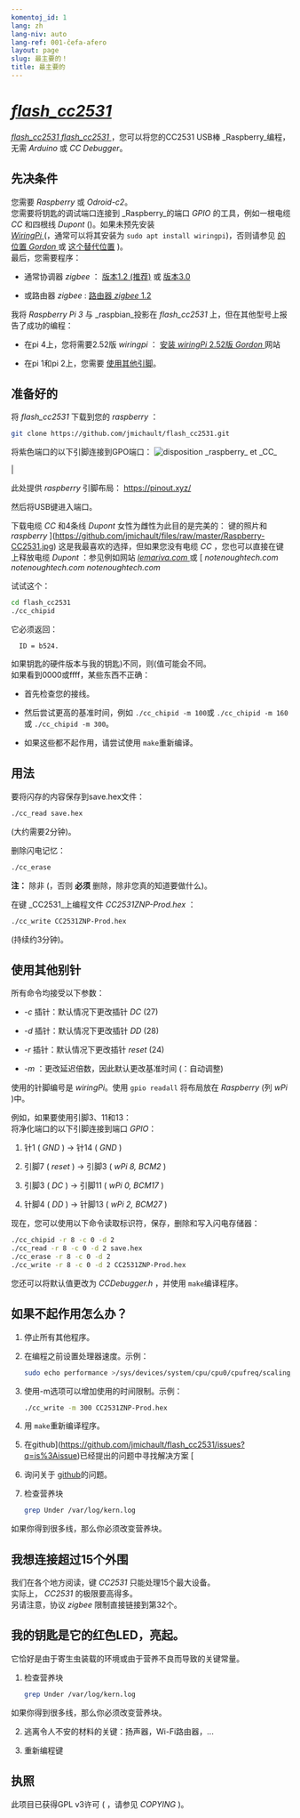 ```yaml
---
komentoj_id: 1
lang: zh
lang-niv: auto
lang-ref: 001-ĉefa-afero
layout: page
slug: 最主要的！
title: 最主要的
---
```


# [ _flash\_cc2531_ ](https://github.com/jmichault/flash_cc2531)
 [ _flash\_cc2531_ _flash\_cc2531_ ](https://github.com/jmichault/flash_cc2531) ，您可以将您的CC2531 USB棒 _Raspberry_编程，无需 _Arduino_ 或 _CC Debugger_。  

## 先决条件
您需要 _Raspberry_ 或 _Odroid-c2_。  
您需要将钥匙的调试端口连接到 _Raspberry_的端口 _GPIO_ 的工具，例如一根电缆 _CC_ 和四根线 _Dupont_ ()。如果未预先安装   
[ _WiringPi_ ](http://wiringpi.com/)  \(，通常可以将其安装为 `sudo apt install wiringpi`)，否则请参见 [的位置 _Gordon_ ](http://wiringpi.com/) 或 [这个替代位置](https://github.com/WiringPi/WiringPi) \)。  
最后，您需要程序：

* 通常协调器 _zigbee_ ： [ 版本1.2  (推荐)](https://github.com/Koenkk/Z-Stack-firmware/raw/master/coordinator/Z-Stack_Home_1.2/bin/default/) 或 [版本3.0 ](https://github.com/Koenkk/Z-Stack-firmware/tree/master/coordinator/Z-Stack_3.0.x/bin) 


* 或路由器 _zigbee_ : [路由器 _zigbee_ 1.2](https://github.com/Koenkk/Z-Stack-firmware/tree/master/router/CC2531/bin)



我将 _Raspberry Pi 3_ 与 _raspbian_投影在 _flash\_cc2531_ 上，但在其他型号上报告了成功的编程：

 * 在pi 4上，您将需要2.52版 _wiringpi_ ：  [安装 _wiringPi_ 2.52版 _Gordon_ ](http://wiringpi.com/wiringpi-updated-to-2-52-for-the-raspberry-pi-4b/)网站


 * 在pi 1和pi 2上，您需要 [使用其他引脚](#uzi_aliajn_pinglojn)。



## 准备好的

将 _flash\_cc2531_ 下载到您的 _raspberry_ ：
```bash
git clone https://github.com/jmichault/flash_cc2531.git
```

将紫色端口的以下引脚连接到GPO端口：
![](/public/raspberry-cc.png "disposition _raspberry_ et _CC_") 

|  

此处提供 _raspberry_ 引脚布局： <https://pinout.xyz/>


然后将USB键进入端口。  

下载电缆 _CC_ 和4条线 _Dupont_ 女性为雌性为此目的是完美的：
键的照片和 _raspberry_ ](https://github.com/jmichault/files/raw/master/Raspberry-CC2531.jpg)
这是我最喜欢的选择，但如果您没有电缆 _CC_ ，您也可以直接在键上释放电缆 _Dupont_ ：参见例如网站 [ _lemariva.com_ ](https://lemariva.com/blog/2019/08/zigbee-flashing-cc2531-using-raspberry-pi-without-cc-debugger) 或 [ _notenoughtech.com_ _notenoughtech.com_ _notenoughtech.com_ 


试试这个：
```bash
cd flash_cc2531
./cc_chipid
```
它必须返回：
```
  ID = b524.
```
如果钥匙的硬件版本与我的钥匙)不同，则(值可能会不同。  
如果看到0000或ffff，某些东西不正确：

 * 首先检查您的接线。


 * 然后尝试更高的基准时间，例如 `./cc_chipid -m 100`或 `./cc_chipid -m 160` 或 `./cc_chipid -m 300`。


 * 如果这些都不起作用，请尝试使用 `make`重新编译。



## 用法
要将闪存的内容保存到save.hex文件：
```bash
./cc_read save.hex
```
(大约需要2分钟)。  

删除闪电记忆：
```bash
./cc_erase
```
**注：** 除非 (，否则 **必须** 删除，除非您真的知道要做什么)。

在键 _CC2531_上编程文件 _CC2531ZNP-Prod.hex_ ：
```bash
./cc_write CC2531ZNP-Prod.hex
```
(持续约3分钟)。

<a id="uzi_aliajn_pinglojn"></a>

## 使用其他别针

所有命令均接受以下参数：

 * _-c_ 插针：默认情况下更改插针 _DC_ (27)


 * _-d_ 插针：默认情况下更改插针 _DD_ (28)


 * _-r_ 插针：默认情况下更改插针 _reset_ (24)


 * _-m_ ：更改延迟倍数，因此默认更改基准时间 (：自动调整)



使用的针脚编号是 _wiringPi_。使用 `gpio readall` 将布局放在 _Raspberry_ (列 _wPi_ )中。

例如，如果要使用引脚3、11和13：  
将净化端口的以下引脚连接到端口 _GPIO_：

 1. 针1 ( _GND_ ) -> 针14 ( _GND_ )


 2. 引脚7 ( _reset_ ) -> 引脚3 ( _wPi 8, BCM2_ )


 3. 引脚3 ( _DC_ ) -> 引脚11 ( _wPi 0, BCM17_ )


 4. 针脚4 ( _DD_ ) -> 针脚13 ( _wPi 2, BCM27_ )



现在，您可以使用以下命令读取标识符，保存，删除和写入闪电存储器：
```bash
./cc_chipid -r 8 -c 0 -d 2
./cc_read -r 8 -c 0 -d 2 save.hex
./cc_erase -r 8 -c 0 -d 2
./cc_write -r 8 -c 0 -d 2 CC2531ZNP-Prod.hex
```

您还可以将默认值更改为 _CCDebugger.h_ ，并使用 `make`编译程序。

## 如果不起作用怎么办？

1. 停止所有其他程序。


2. 在编程之前设置处理器速度。示例：



   ```bash
   sudo echo performance >/sys/devices/system/cpu/cpu0/cpufreq/scaling_governor
   ```
3. 使用-m选项可以增加使用的时间限制。示例：



   ```bash
   ./cc_write -m 300 CC2531ZNP-Prod.hex
   ```
4. 用 `make`重新编译程序。



5. 在github](https://github.com/jmichault/flash_cc2531/issues?q=is%3Aissue)已经提出的问题中寻找解决方案 [



6. 询问关于 [github](https://github.com/jmichault/flash_cc2531/issues/new/choose)的问题。



7. 检查营养块


    
   ```bash
   grep Under /var/log/kern.log
   ```
如果你得到很多线，那么你必须改变营养块。  

## 我想连接超过15个外围
我们在各个地方阅读，键 _CC2531_ 只能处理15个最大设备。   
实际上， _CC2531_ 的极限要高得多。  
另请注意，协议 _zigbee_ 限制直接链接到第32个。 

## 我的钥匙是它的红色LED，亮起。
它恰好是由于寄生虫装载的环境或由于营养不良而导致的关键常量。  

1. 检查营养块


    
   ```bash
   grep Under /var/log/kern.log
   ```
如果你得到很多线，那么你必须改变营养块。  

2. 逃离令人不安的材料的关键：扬声器，Wi-Fi路由器，...



3. 重新编程键


 


## 执照

此项目已获得GPL v3许可 ( ，请参见 _COPYING_ )。
